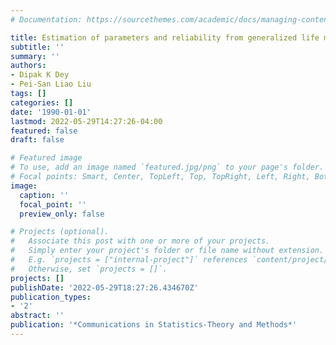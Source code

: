 ```yaml
---
# Documentation: https://sourcethemes.com/academic/docs/managing-content/

title: Estimation of parameters and reliability from generalized life models
subtitle: ''
summary: ''
authors:
- Dipak K Dey
- Pei-San Liao Liu
tags: []
categories: []
date: '1990-01-01'
lastmod: 2022-05-29T14:27:26-04:00
featured: false
draft: false

# Featured image
# To use, add an image named `featured.jpg/png` to your page's folder.
# Focal points: Smart, Center, TopLeft, Top, TopRight, Left, Right, BottomLeft, Bottom, BottomRight.
image:
  caption: ''
  focal_point: ''
  preview_only: false

# Projects (optional).
#   Associate this post with one or more of your projects.
#   Simply enter your project's folder or file name without extension.
#   E.g. `projects = ["internal-project"]` references `content/project/deep-learning/index.md`.
#   Otherwise, set `projects = []`.
projects: []
publishDate: '2022-05-29T18:27:26.434670Z'
publication_types:
- '2'
abstract: ''
publication: '*Communications in Statistics-Theory and Methods*'
---
```

